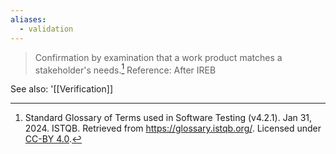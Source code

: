 ```yaml
---
aliases:
  - validation
---
```

> Confirmation by examination that a work product matches a stakeholder's needs.[^1]
> Reference: After IREB

See also: '[[Verification]]

[^1]: Standard Glossary of Terms used in Software Testing (v4.2.1). Jan 31, 2024. ISTQB. Retrieved from https://glossary.istqb.org/. Licensed under [CC-BY 4.0](https://creativecommons.org/licenses/by/4.0/).